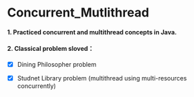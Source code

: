 # Concurrent_Mutlithread
#### 1. Practiced concurrent and multithread concepts in Java.
#### 2. Classical problem sloved： 
- [X] Dining Philosopher problem
- [X] Studnet Library problem (multithread using multi-resources concurrently)
 
